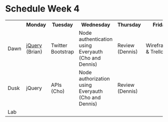 # Schedule Week 4

<table>
  <tr>
    <th></th>
    <th>Monday</th>
    <th>Tuesday</th>
    <th>Wednesday</th>
    <th>Thursday</th>
    <th>Friday</th>
  </tr>
  <tr>
    <td>Dawn</td>
    <td><a href="https://github.com/sf-wdi-14/notes/tree/master/lectures/week-4/_1_monday/dawn">jQuery</a> (Brian)</td>
    <td>Twitter Bootstrap</td>
    <td>Node authentication using Everyauth (Cho and Dennis)</td>
    <td>Review (Dennis)</td>
    <td>Wireframing & Trello</td>
  </tr>
  <tr>
    <td>Dusk</td>
    <td>jQuery</td>
    <td>APIs (Cho)</td>
    <td>Node authorization using Everyauth (Cho and Dennis)</td>
    <td>Review (Dennis)</td>
    <td></td>
  </tr>
  <tr>
    <td>Lab</td>
    <td></td>
    <td></td>
    <td></td>
    <td></td>
    <td></td>
  </tr>
</table>

